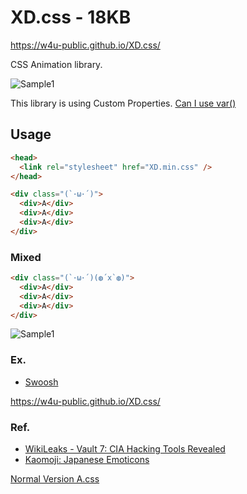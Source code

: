# XD.css - 18KB
<https://w4u-public.github.io/XD.css/>

CSS Animation library.

![Sample1](https://w4u-public.github.io/XD.css/img/ex_logo.png)

This library is using Custom Properties. [Can I use var()](https://caniuse.com/#search=var())

## Usage
````html
<head>
  <link rel="stylesheet" href="XD.min.css" />
</head>
````

````html
<div class="(`･ω･´)">
  <div>A</div>
  <div>A</div>
  <div>A</div>
</div>
````
### Mixed
````html
<div class="(`･ω･´)(◍´x`◍)">
  <div>A</div>
  <div>A</div>
  <div>A</div>
</div>
````
![Sample1](https://w4u-public.github.io/XD.css/img/ex_01.png)

### Ex.

- [Swoosh](https://w4u-public.github.io/XD.css/?%CE%B5=%E2%94%8C(;%EF%BF%A3%E2%96%BD%EF%BF%A3)%E2%94%98&(%27:%27)&(%E3%83%BB%EF%BC%A1%E3%83%BB)%E2%98%86%E3%83%BE(%C2%B4%E2%96%BD%60)&(%60%EF%BD%A5%CF%89%EF%BD%A5%C2%B4))

<https://w4u-public.github.io/XD.css/>

### Ref.

- [WikiLeaks - Vault 7: CIA Hacking Tools Revealed](https://wikileaks.org/ciav7p1/cms/page_17760284.html)
- [Kaomoji: Japanese Emoticons](http://kaomoji.ru/en/)

[Normal Version A.css](https://w4u-public.github.io/A.css/)